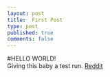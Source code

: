 ```yaml
---
layout: post
title:  First Post
type: post
published: true
comments: false
---
```


#HELLO WORLD!  
Giving this baby a test run. 
[Reddit][rdt]

[rdt]: http://www.reddit.com